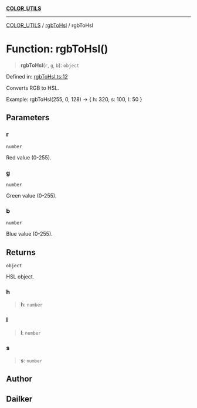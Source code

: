[**COLOR_UTILS**](../../README.md)

***

[COLOR_UTILS](../../README.md) / [rgbToHsl](../README.md) / rgbToHsl

# Function: rgbToHsl()

> **rgbToHsl**(`r`, `g`, `b`): `object`

Defined in: [rgbToHsl.ts:12](https://github.com/dailker/everyutil/blob/9ec04d41a381dab61073bf86e9abc70eaf55066d/src/color/rgbToHsl.ts#L12)

Converts RGB to HSL.

Example: rgbToHsl(255, 0, 128) → { h: 320, s: 100, l: 50 }

## Parameters

### r

`number`

Red value (0-255).

### g

`number`

Green value (0-255).

### b

`number`

Blue value (0-255).

## Returns

`object`

HSL object.

### h

> **h**: `number`

### l

> **l**: `number`

### s

> **s**: `number`

## Author

## Dailker
